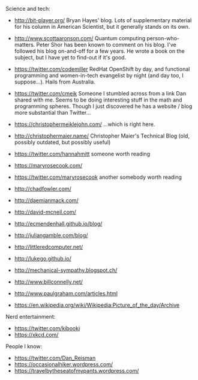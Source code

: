 Science and tech:

 - http://bit-player.org/
   Bryan Hayes' blog.  Lots of supplementary material for his column
   in American Scientist, but it generally stands on its own.

 - http://www.scottaaronson.com/
   Quantum computing person-who-matters.  Peter Shor has been known to
   comment on his blog.  I've followed his blog on-and-off for a few
   years.  He wrote a book on the subject, but I have yet to find-out
   if it's good.

 - https://twitter.com/codemiller
   RedHat OpenShift by day, and functional programming and
   women-in-tech evangelist by night (and day too, I suppose...).
   Hails from Australia.

 - https://twitter.com/cmeik
   Someone I stumbled across from a link Dan shared with me.  Seems to
   be doing interesting stuff in the math and programming spheres.
   Though I just discovered he has a website / blog more substantial
   than Twitter...

 - https://christophermeiklejohn.com/
   ...which is right here.

 - http://christophermaier.name/
   Christopher Maier's Technical Blog
   (old, possibly outdated, but possibly useful)

 - https://twitter.com/hannahmitt
   someone worth reading

 - https://maryrosecook.com/
 - https://twitter.com/maryrosecook
   another somebody worth reading

 - http://chadfowler.com/
 - http://daemianmack.com/
 - http://david-mcneil.com/
 - http://ecmendenhall.github.io/blog/
 - http://juliangamble.com/blog/
 - http://littleredcomputer.net/
 - http://lukego.github.io/
 - http://mechanical-sympathy.blogspot.ch/
 - http://www.billconnelly.net/
 - http://www.paulgraham.com/articles.html
 - https://en.wikipedia.org/wiki/Wikipedia:Picture_of_the_day/Archive

Nerd entertainment:

 - https://twitter.com/kibooki
 - https://xkcd.com/

People I know:

 - https://twitter.com/Dan_Reisman
 - https://occasionalhiker.wordpress.com/
 - https://travelbytheseatofmypants.wordpress.com/
